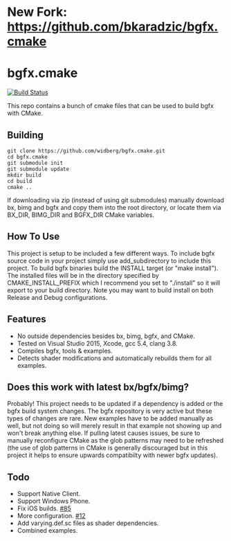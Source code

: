 # New Fork: https://github.com/bkaradzic/bgfx.cmake

bgfx.cmake
===================
[![Build Status](https://travis-ci.org/widberg/bgfx.cmake.svg?branch=master)](https://travis-ci.org/widberg/bgfx.cmake)

This repo contains a bunch of cmake files that can be used to build bgfx with CMake.

Building
-------------

```
git clone https://github.com/widberg/bgfx.cmake.git
cd bgfx.cmake
git submodule init
git submodule update
mkdir build
cd build
cmake ..
```

If downloading via zip (instead of using git submodules) manually download bx, bimg and bgfx and copy them into the root directory, or locate them via BX_DIR, BIMG_DIR and BGFX_DIR CMake variables.

How To Use
-------------
This project is setup to be included a few different ways. To include bgfx source code in your project simply use add_subdirectory to include this project. To build bgfx binaries build the INSTALL target (or "make install"). The installed files will be in the directory specified by CMAKE_INSTALL_PREFIX which I recommend you set to "./install" so it will export to your build directory. Note you may want to build install on both Release and Debug configurations.

Features
-------------
* No outside dependencies besides bx, bimg, bgfx, and CMake.
* Tested on Visual Studio 2015, Xcode, gcc 5.4, clang 3.8.
* Compiles bgfx, tools & examples.
* Detects shader modifications and automatically rebuilds them for all examples.

Does this work with latest bx/bgfx/bimg?
-------------
Probably! This project needs to be updated if a dependency is added or the bgfx build system changes. The bgfx repository is very active but these types of changes are rare. New examples have to be added manually as well, but not doing so will merely result in that example not showing up and won't break anything else. If pulling latest causes issues, be sure to manually reconfigure CMake as the glob patterns may need to be refreshed (the use of glob patterns in CMake is generally discouraged but in this project it helps to ensure upwards compatibilty with newer bgfx updates).

Todo
-------------
* Support Native Client.
* Support Windows Phone.
* Fix iOS builds. [#85](https://github.com/widberg/bgfx.cmake/issues/85)
* More configuration. [#12](https://github.com/widberg/bgfx.cmake/issues/12)
* Add varying.def.sc files as shader dependencies.
* Combined examples.
